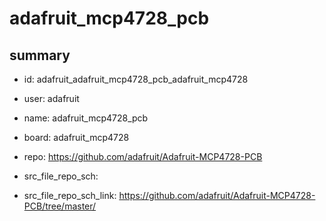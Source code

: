 # adafruit_mcp4728_pcb
 
## summary 
* id: adafruit_adafruit_mcp4728_pcb_adafruit_mcp4728
* user: adafruit
* name: adafruit_mcp4728_pcb
* board: adafruit_mcp4728
* repo: https://github.com/adafruit/Adafruit-MCP4728-PCB



* src_file_repo_sch: 
* src_file_repo_sch_link: https://github.com/adafruit/Adafruit-MCP4728-PCB/tree/master/






